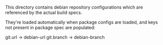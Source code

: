 
This directory contains debian repository configurations which
are referenced by the actual build specs.

They're loaded automatically when package configs are loaded,
and keys not present in package spec are populated:

  git.url    -> debian-url
  git.branch -> debian-branch
